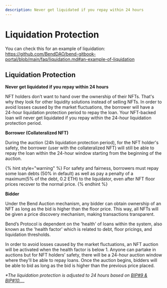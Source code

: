 ```yaml
---
description: Never get liquidated if you repay within 24 hours
---
```


# Liquidation Protection

You can check this for an example of liquidation: https://github.com/BendDAO/bend-gitbook-portal/blob/main/faq/liquidation.md#an-example-of-liquidation

## Liquidation Protection

**Never get liquidated if you repay within 24 hours**

NFT holders don’t want to hand over the ownership of their NFTs. That's why they look for other liquidity solutions instead of selling NFTs. In order to avoid losses caused by the market fluctuations, the borrower will have a 24-hour liquidation protection period to repay the loan. Your NFT-backed loan will never get liquidated if you repay within the 24-hour liquidation protection period.

**Borrower (Collateralized NFT)**

During the auction (24h liquidation protection period), for the NFT holder's safety, the borrower (user with the collateralized NFT) will still be able to repay the loan within the 24-hour window starting from the beginning of the auction.

{% hint style="warning" %}
For safety and fairness, borrowers must repay some loan debts (50% in default) as well as pay a penalty of a maximum(5% of the debt, 0.2 ETH) to the liquidator, even after NFT floor prices recover to the normal price.
{% endhint %}

**Bidder**

Under the Bend Auction mechanism, any bidder can obtain ownership of an NFT as long as the bid is higher than the floor price. This way, all NFTs will be given a price discovery mechanism, making transactions transparent.

Bend’s Protocol is dependent on the 'health' of loans within the system, also known as the 'health factor' which is related to debt, floor pricings, and liquidation thresholds.

In order to avoid losses caused by the market fluctuations, an NFT auction will be activated when the health factor is below 1. Anyone can partake in auctions but for NFT holders’ safety, there will be a 24-hour auction window where they'll be able to repay loans. Once the auction begins, bidders will be able to bid as long as the bid is higher than the previous price placed.



_\*The liquidation protection is adjusted to 24 hours based on_ [_BIP#9 & BIP#10._](../governance/benddao-improvement-proposals-bips.md)__
